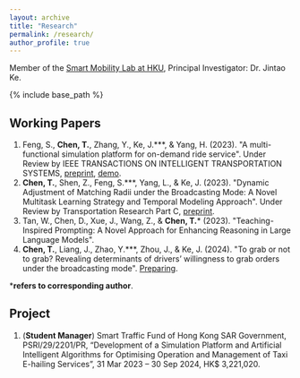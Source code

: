 ```yaml
---
layout: archive
title: "Research"
permalink: /research/
author_profile: true
---
```



Member of the [Smart Mobility Lab at HKU](https://sites.google.com/view/kejintao/home), Principal Investigator: Dr. Jintao Ke.

{% include base_path %}

## Working Papers
1. Feng, S., **Chen, T.**, Zhang, Y., Ke, J.***, & Yang, H. (2023). "A multi-functional simulation platform for on-demand ride service". Under Review by IEEE TRANSACTIONS ON INTELLIGENT TRANSPORTATION SYSTEMS, [preprint](https://arxiv.org/pdf/2303.12336.pdf), [demo](https://www.youtube.com/watch?v=q25L7lr77ms).
2. **Chen, T.**, Shen, Z., Feng, S.***, Yang, L., & Ke, J. (2023). "Dynamic Adjustment of Matching Radii under the Broadcasting Mode: A Novel Multitask Learning Strategy and Temporal Modeling Approach". Under Review by Transportation Research Part C, [preprint](https://arxiv.org/pdf/2312.05576.pdf).
3. Tan, W., Chen, D., Xue, J., Wang, Z., & **Chen, T.*** (2023). "Teaching-Inspired Prompting: A Novel Approach for Enhancing Reasoning in Large Language Models".
4. **Chen, T.**, Liang, J., Zhao, Y.***, Zhou, J., & Ke, J. (2024). "To grab or not to grab? Revealing determinants of drivers’ willingness to grab orders under the broadcasting mode". <u>Preparing</u>.

***refers to corresponding author**.

## Project
1. (**Student Manager**) Smart Traffic Fund of Hong Kong SAR Government, PSRI/29/2201/PR, “Development of a Simulation Platform and Artificial Intelligent Algorithms for Optimising Operation and Management of Taxi E-hailing Services”, 31 Mar 2023 – 30 Sep 2024, HK$ 3,221,020.
